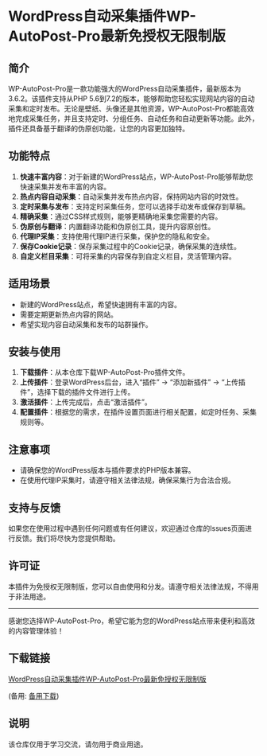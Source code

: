 # WordPress自动采集插件WP-AutoPost-Pro最新免授权无限制版

## 简介
WP-AutoPost-Pro是一款功能强大的WordPress自动采集插件，最新版本为3.6.2。该插件支持从PHP 5.6到7.2的版本，能够帮助您轻松实现网站内容的自动采集和定时发布。无论是壁纸、头像还是其他资源，WP-AutoPost-Pro都能高效地完成采集任务，并且支持定时、分组任务、自动任务和自动更新等功能。此外，插件还具备基于翻译的伪原创功能，让您的内容更加独特。

## 功能特点
1. **快速丰富内容**：对于新建的WordPress站点，WP-AutoPost-Pro能够帮助您快速采集并发布丰富的内容。
2. **热点内容自动采集**：自动采集并发布热点内容，保持网站内容的时效性。
3. **定时采集与发布**：支持定时采集任务，您可以选择手动发布或保存到草稿。
4. **精确采集**：通过CSS样式规则，能够更精确地采集您需要的内容。
5. **伪原创与翻译**：内置翻译功能和伪原创工具，提升内容原创性。
6. **代理IP采集**：支持使用代理IP进行采集，保护您的隐私和安全。
7. **保存Cookie记录**：保存采集过程中的Cookie记录，确保采集的连续性。
8. **自定义栏目采集**：可将采集的内容保存到自定义栏目，灵活管理内容。

## 适用场景
- 新建的WordPress站点，希望快速拥有丰富的内容。
- 需要定期更新热点内容的网站。
- 希望实现内容自动采集和发布的站群操作。

## 安装与使用
1. **下载插件**：从本仓库下载WP-AutoPost-Pro插件文件。
2. **上传插件**：登录WordPress后台，进入“插件” -> “添加新插件” -> “上传插件”，选择下载的插件文件进行上传。
3. **激活插件**：上传完成后，点击“激活插件”。
4. **配置插件**：根据您的需求，在插件设置页面进行相关配置，如定时任务、采集规则等。

## 注意事项
- 请确保您的WordPress版本与插件要求的PHP版本兼容。
- 在使用代理IP采集时，请遵守相关法律法规，确保采集行为合法合规。

## 支持与反馈
如果您在使用过程中遇到任何问题或有任何建议，欢迎通过仓库的Issues页面进行反馈。我们将尽快为您提供帮助。

## 许可证
本插件为免授权无限制版，您可以自由使用和分发。请遵守相关法律法规，不得用于非法用途。

---

感谢您选择WP-AutoPost-Pro，希望它能为您的WordPress站点带来便利和高效的内容管理体验！

## 下载链接
[WordPress自动采集插件WP-AutoPost-Pro最新免授权无限制版](https://pan.quark.cn/s/37ac61795813) 

(备用: [备用下载](https://pan.baidu.com/s/1emZpNhKRgh1evLnA6jjxjQ?pwd=1234))

## 说明

该仓库仅用于学习交流，请勿用于商业用途。
